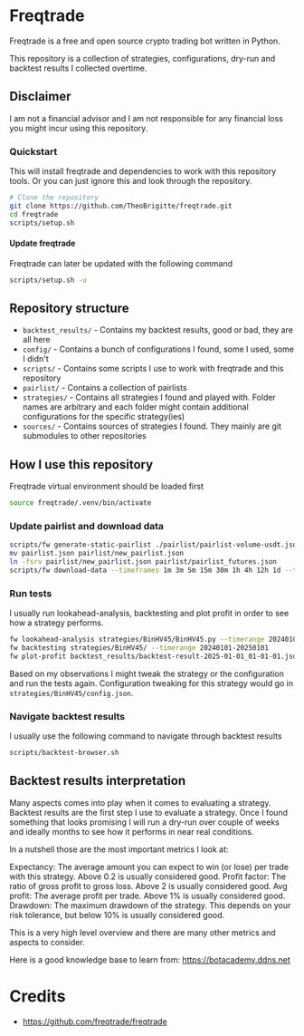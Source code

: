# Freqtrade

Freqtrade is a free and open source crypto trading bot written in Python.

This repository is a collection of strategies, configurations, dry-run and backtest results I collected overtime.

## Disclaimer

I am not a financial advisor and I am not responsible for any financial loss you might incur using this repository.

### Quickstart

This will install freqtrade and dependencies to work with this repository tools. Or you can just ignore this and look through the repository.

```bash
# Clone the repository
git clone https://github.com/TheoBrigitte/freqtrade.git
cd freqtrade
scripts/setup.sh
```

#### Update freqtrade

Freqtrade can later be updated with the following command

```bash
scripts/setup.sh -u
```

## Repository structure

- `backtest_results/` - Contains my backtest results, good or bad, they are all here
- `config/`          - Contains a bunch of configurations I found, some I used, some I didn't
- `scripts/`          - Contains some scripts I use to work with freqtrade and this repository
- `pairlist/`         - Contains a collection of pairlists
- `strategies/`       - Contains all strategies I found and played with. Folder names are arbitrary and each folder might contain additional configurations for the specific strategy(ies)
- `sources/`          - Contains sources of strategies I found. They mainly are git submodules to other repositories

## How I use this repository

Freqtrade virtual environment should be loaded first

```bash
source freqtrade/.venv/bin/activate
```

### Update pairlist and download data

```bash
scripts/fw generate-static-pairlist ./pairlist/pairlist-volume-usdt.json
mv pairlist.json pairlist/new_pairlist.json
ln -fsrv pairlist/new_pairlist.json pairlist/pairlist_futures.json
scripts/fw download-data --timeframes 1m 3m 5m 15m 30m 1h 4h 12h 1d --timerange 20241201-20250101
```

### Run tests

I usually run lookahead-analysis, backtesting and plot profit in order to see how a strategy performs.

```bash
fw lookahead-analysis strategies/BinHV45/BinHV45.py --timerange 20240101-20250101
fw backtesting strategies/BinHV45/ --timerange 20240101-20250101
fw plot-profit backtest_results/backtest-result-2025-01-01_01-01-01.json
```

Based on my observations I might tweak the strategy or the configuration and run the tests again.
Configuration tweaking for this strategy would go in `strategies/BinHV45/config.json`.

### Navigate backtest results

I usually use the following command to navigate through backtest results

```bash
scripts/backtest-browser.sh
```

## Backtest results interpretation

Many aspects comes into play when it comes to evaluating a strategy. Backtest results are the first step I use to evaluate a strategy.
Once I found something that looks promising I will run a dry-run over couple of weeks and ideally months to see how it performs in near real conditions.

In a nutshell those are the most important metrics I look at:

Expectancy: The average amount you can expect to win (or lose) per trade with this strategy. Above 0.2 is usually considered good.
Profit factor: The ratio of gross profit to gross loss. Above 2 is usually considered good.
Avg profit: The average profit per trade. Above 1% is usually considered good.
Drawdown: The maximum drawdown of the strategy. This depends on your risk tolerance, but below 10% is usually considered good.

This is a very high level overview and there are many other metrics and aspects to consider.

Here is a good knowledge base to learn from: https://botacademy.ddns.net

# Credits

- https://github.com/freqtrade/freqtrade
